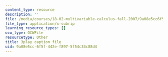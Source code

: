 ```yaml
---
content_type: resource
description: ''
file: /media/courses/18-02-multivariable-calculus-fall-2007/9a08e5cc6f5f442ef8975f54c34c88d4_3_goGnJm5sA.srt
file_type: application/x-subrip
learning_resource_types: []
ocw_type: OCWFile
resourcetype: Other
title: 3play caption file
uid: 9a08e5cc-6f5f-442e-f897-5f54c34c88d4
---
```

